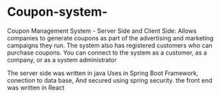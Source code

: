 # Coupon-system-

Coupon Management System - Server Side and Client Side:
Allows companies to generate coupons as part of the advertising and marketing campaigns they run.
The system also has registered customers who can purchase coupons.
You can connect to the system as a customer, as a company, or as a system administrator

The server side was written in java Uses in Spring Boot Framework, conection to data base, And secured using spring security.
the front end was written in React 
